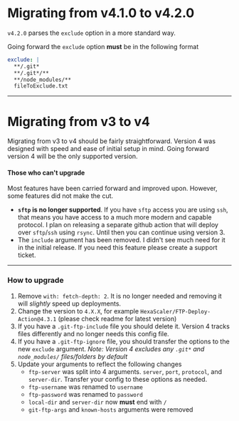 # Migrating from v4.1.0 to v4.2.0

`v4.2.0` parses the `exclude` option in a more standard way.

Going forward the `exclude` option **must** be in the following format
```yml
exclude: |
  **/.git*
  **/.git*/**
  **/node_modules/**
  fileToExclude.txt
```

---

# Migrating from v3 to v4

Migrating from v3 to v4 should be fairly straightforward. Version 4 was designed with speed and ease of initial setup in mind. Going forward version 4 will be the only supported version.

#### Those who can't upgrade
Most features have been carried forward and improved upon. However, some features did not make the cut.
- **`sftp` is no longer supported**. If you have `sftp` access you are using `ssh`, that means you have access to a much more modern and capable protocol. I plan on releasing a separate github action that will deploy over `sftp`/`ssh` using `rsync`. Until then you can continue using version 3.
- The `include` argument has been removed. I didn't see much need for it in the initial release. If you need this feature please create a support ticket.

---

### How to upgrade

1) Remove `with: fetch-depth: 2`. It is no longer needed and removing it will _slightly_ speed up deployments.
2) Change the version to `4.X.X`, for example `HexaScaler/FTP-Deploy-Action@4.3.1` (please check readme for latest version)
3) If you have a `.git-ftp-include` file you should delete it. Version 4 tracks files differently and no longer needs this config file.
4) If you have a `.git-ftp-ignore` file, you should transfer the options to the new `exclude` argument. _Note: Version 4 excludes any `.git*` and `node_modules/` files/folders by default_
5) Update your arguments to reflect the following changes
    * `ftp-server` was split into 4 arguments. `server`, `port`, `protocol`, and `server-dir`. Transfer your config to these options as needed.
    * `ftp-username` was renamed to `username`
    * `ftp-password` was renamed to `password`
    * `local-dir` and `server-dir` now **must** end with `/`
    * `git-ftp-args` and `known-hosts` arguments were removed
